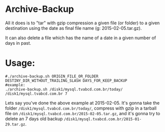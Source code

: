 # Archive-Backup

All it does is to "tar" with gzip compression a given file (or folder) to a given destination using the date as final file name (g: 2015-02-05.tar.gz).

It can also delete a file which has the name of a date in a given number of days in past.

# Usage:

````
#./archive-backup.sh ORIGIN_FILE_OR_FOLDER DESTINY_DIR_WITHOUT_TRAILING_SLASH DAYS_FOR_KEEP_BACKUP
#example:
./archive-backup.sh /disk1/mysql.tvabcd.com.br/today/ /disk1/mysql.tvabcd.com.br 7
````
Lets say you've done the above example at 2015-02-05.
It's gonna take the folder `/disk1/mysql.tvabcd.com.br/today/`, compress with gzip in a tarball file on `/disk1/mysql.tvabcd.com.br/2015-02-05.tar.gz`, and it's gonna try to delete an 7 days old backup `/disk1/mysql.tvabcd.com.br/2015-01-29.tar.gz`.
